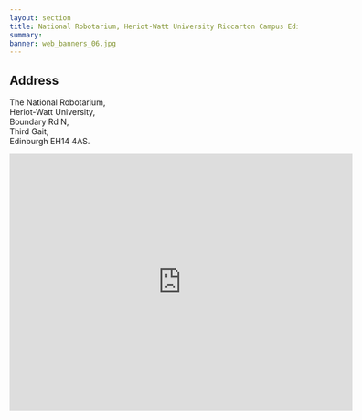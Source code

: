 ```yaml
---
layout: section
title: National Robotarium, Heriot-Watt University Riccarton Campus Edinburgh
summary: 
banner: web_banners_06.jpg
---
```




## Address


The National Robotarium, <br> 
Heriot-Watt University, <br> 
Boundary Rd N, <br> 
Third Gait, <br> 
Edinburgh EH14 4AS.

<iframe src="https://www.google.com/maps/embed?pb=!1m18!1m12!1m3!1d296.13486183442143!2d-3.325310697483434!3d55.91274864087809!2m3!1f0!2f0!3f0!3m2!1i1024!2i768!4f13.1!3m3!1m2!1s0x4887c5688c2f288f%3A0x29e1dbe3022d32cc!2sThe%20National%20Robotarium!5e0!3m2!1sen!2suk!4v1685611645271!5m2!1sen!2suk" width="600" height="450" style="border:0;" allowfullscreen="" loading="lazy" referrerpolicy="no-referrer-when-downgrade"></iframe>
